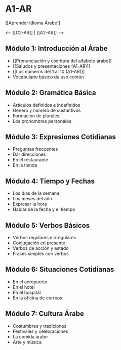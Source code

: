 # A1-AR

[[Aprender Idioma Árabe]]

<-- [[C2-AR]] | [[A2-AR]] -->

## Módulo 1: Introducción al Árabe

- [[Pronunciación y escritura del alfabeto árabe]]
- [[Saludos y presentaciones (A1-AR)]]
- [[Los números del 1 al 10 (A1-AR)]]
- Vocabulario básico de uso común

## Módulo 2: Gramática Básica

- Artículos definidos e indefinidos
- Género y número de sustantivos
- Formación de plurales
- Los pronombres personales

## Módulo 3: Expresiones Cotidianas

- Preguntas frecuentes
- Dar direcciones
- En el restaurante
- En la tienda

## Módulo 4: Tiempo y Fechas

- Los días de la semana
- Los meses del año
- Expresar la hora
- Hablar de la fecha y el tiempo

## Módulo 5: Verbos Básicos

- Verbos regulares e irregulares
- Conjugación en presente
- Verbos de acción y estado
- Frases simples con verbos

## Módulo 6: Situaciones Cotidianas

- En el aeropuerto
- En el hotel
- En el hospital
- En la oficina de correos

## Módulo 7: Cultura Árabe

- Costumbres y tradiciones
- Festivales y celebraciones
- La comida árabe
- Arte y música
